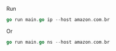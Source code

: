 Run
```go
go run main.go ip --host amazon.com.br
```
Or
```go
go run main.go ns --host amazon.com.br
```
